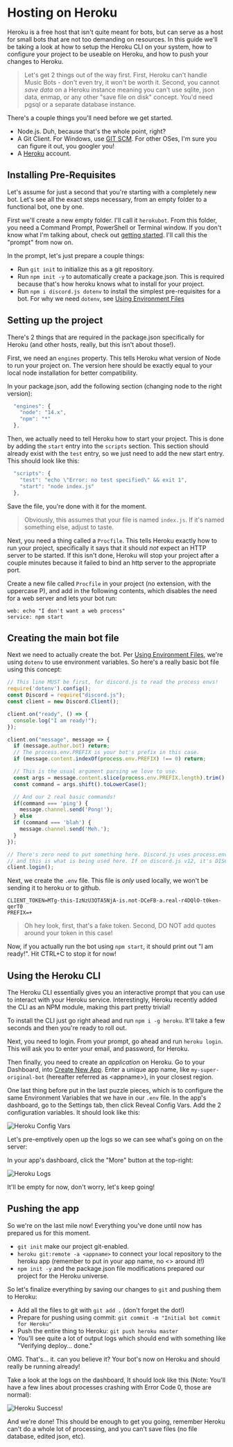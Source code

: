 # Hosting on Heroku

Heroku is a free host that isn't quite meant for bots, but can serve as a host for small bots that are not too demanding on resources. In this guide we'll be taking a look at how to setup the Heroku CLI on your system, how to configure your project to be useable on Heroku, and how to push your changes to Heroku.

> Let's get 2 things out of the way first. First, Heroku can't handle Music Bots - don't even try, it won't be worth it. Second, you cannot _save data_ on a Heroku instance meaning you can't use sqlite, json data, enmap, or any other "save file on disk" concept. You'd need pgsql or a separate database instance.

There's a couple things you'll need before we get started.

* Node.js. Duh, because that's the whole point, right? 
* A Git Client. For Windows, use [GIT SCM](https://git-scm.com/). For other OSes, I'm sure you can figure it out, you googler you!
* A [Heroku](https://heroku.com/) account. 

## Installing Pre-Requisites

Let's assume for just a second that you're starting with a completely new bot. Let's see all the exact steps necessary, from an empty folder to a functional bot, one by one.

First we'll create a new empty folder. I'll call it `herokubot`. From this folder, you need a Command Prompt, PowerShell or Terminal window. If you don't know what I'm talking about, check out [getting started](../getting-started/getting-started-long-version.md). I'll call this the "prompt" from now on.

In the prompt, let's just prepare a couple things:

* Run `git init` to initialize this as a git repository. 
* Run `npm init -y` to automatically create a package.json. This is required because that's how heroku knows what to install for your project.
* Run `npm i discord.js dotenv` to install the simplest pre-requisites for a bot. For why we need `dotenv`, see [Using Environment Files](env-files.md)

## Setting up the project

There's 2 things that are required in the package.json specifically for Heroku \(and other hosts, really, but this isn't about those!\).

First, we need an `engines` property. This tells Heroku what version of Node to run your project on. The version here should be exactly equal to your local node installation for better compatibility.

In your package.json, add the following section \(changing node to the right version\):

```javascript
  "engines": {
    "node": "14.x",
    "npm": "*"
  },
```

Then, we actually need to tell Heroku how to start your project. This is done by adding the `start` entry into the `scripts` section. This section should already exist with the `test` entry, so we just need to add the new start entry. This should look like this:

```javascript
  "scripts": {
    "test": "echo \"Error: no test specified\" && exit 1",
    "start": "node index.js"
  },
```

Save the file, you're done with it for the moment.

> Obviously, this assumes that your file is named `index.js`. If it's named something else, adjust to taste.

Next, you need a thing called a `Procfile`. This tells Heroku exactly how to run your project, specifically it says that it should _not_ expect an HTTP server to be started. If this isn't done, Heroku will stop your project after a couple minutes because it failed to bind an http server to the appropriate port.

Create a new file called `Procfile` in your project \(no extension, with the uppercase P\), and add in the following contents, which disables the need for a web server and lets your bot run:

```text
web: echo "I don't want a web process"
service: npm start
```

## Creating the main bot file

Next we need to actually create the bot. Per [Using Environment Files](https://github.com/AnIdiotsGuide/discordjs-bot-guide/tree/f386ebd2288dcc1f44537706bf463c5fd90b508e/other-guides/env-files.md), we're using `dotenv` to use environment variables. So here's a really basic bot file using this concept:

```javascript
// This line MUST be first, for discord.js to read the process envs!
require('dotenv').config(); 
const Discord = require("discord.js");
const client = new Discord.Client();

client.on("ready", () => {
  console.log("I am ready!");
});

client.on("message", message => {
  if (message.author.bot) return;
  // The process.env.PREFIX is your bot's prefix in this case.
  if (message.content.indexOf(process.env.PREFIX) !== 0) return;

  // This is the usual argument parsing we love to use.
  const args = message.content.slice(process.env.PREFIX.length).trim().split(/ +/g);
  const command = args.shift().toLowerCase();

  // And our 2 real basic commands!
  if(command === 'ping') {
    message.channel.send('Pong!');
  } else
  if (command === 'blah') {
    message.channel.send('Meh.');
  }
});

// There's zero need to put something here. Discord.js uses process.env.CLIENT_TOKEN if it's available,
// and this is what is being used here. If on discord.js v12, it's DISCORD_TOKEN
client.login();
```

Next, we create the `.env` file. This file is _only_ used locally, we won't be sending it to heroku or to github.

```text
CLIENT_TOKEN=MTg-this-IzNzU3OTA5NjA-is.not-DCeFB-a.real-r4DQlO-t0ken-qerT0
PREFIX=+
```

> Oh hey look, first, that's a fake token. Second, DO NOT add quotes around your token in this case!

Now, if you actually run the bot using `npm start`, it should print out "I am ready!". Hit CTRL+C to stop it for now!

## Using the Heroku CLI

The Heroku CLI essentially gives you an interactive prompt that you can use to interact with your Heroku service. Interestingly, Heroku recently added the CLI as an NPM module, making this part pretty trivial!

To install the CLI just go right ahead and run `npm i -g heroku`. It'll take a few seconds and then you're ready to roll out.

Next, you need to login. From your prompt, go ahead and run `heroku login`. This will ask you to enter your email, and password, for Heroku.

Then finally, you need to create an _application_ on Heroku. Go to your Dashboard, into [Create New App](https://dashboard.heroku.com/new-app). Enter a unique app name, like `my-super-original-bot` \(hereafter referred as &lt;appname&gt;\), in your closest region. 

One last thing before put in the last puzzle pieces, which is to configure the same Environment Variables that we have in our `.env` file. In the app's dashboard, go to the Settings tab, then click Reveal Config Vars. Add the 2 configuration variables. It should look like this:

![Heroku Config Vars](https://img.evie.codes/QNSpgc4)

Let's pre-emptively open up the logs so we can see what's going on on the server:

In your app's dashboard, click the "More" button at the top-right:

![Heroku Logs](https://img.evie.codes/hosTRYK)

It'll be empty for now, don't worry, let's keep going!

## Pushing the app

So we're on the last mile now! Everything you've done until now has prepared us for this moment.

* `git init` make our project git-enabled. 
* `heroku git:remote -a <appname>` to connect your local repository to the heroku app \(remember to put in your app name, no &lt;&gt; around it!\)
* `npm init -y` and the package.json file modifications prepared our project for the Heroku universe.

So let's finalize everything by saving our changes to `git` and pushing them to Heroku:

* Add all the files to git with `git add .` \(don't forget the dot!\)
* Prepare for pushing using commit: `git commit -m "Initial bot commit for Heroku"`
* Push the entire thing to Heroku: `git push heroku master`
* You'll see quite a lot of output logs which should end with something like "Verifying deploy... done."

OMG. That's... it. can you believe it? Your bot's now on Heroku and should really be running already!

Take a look at the logs on the dashboard, It should look like this \(Note: You'll have a few lines about processes crashing with Error Code 0, those are normal\):

![Heroku Success!](https://img.evie.codes/1Y6bJxZ)

And we're done! This should be enough to get you going, remember Heroku can't do a whole lot of processing, and you can't save files \(no file database, edited json, etc\). 
